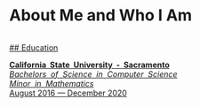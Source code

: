 # About Me and Who I Am
<p>
  <a href="https://www.linkedin.com/in/kyle-thao-6b26b5169/">
    <img src=""/>
</p>
## Education
<p>
 <b>California&nbsp; State&nbsp;  University&nbsp;  -&nbsp; Sacramento</b><br>
 <i>Bachelors&nbsp; of&nbsp; Science&nbsp; in&nbsp; Computer&nbsp; Science</i><br>
 <i>Minor&nbsp; in&nbsp; Mathematics</i><br>
 August 2016 — December 2020
</p>


<!--
**KyleNThao/KyleNThao** is a ✨ _special_ ✨ repository because its `README.md` (this file) appears on your GitHub profile.

Here are some ideas to get you started:

- 🔭 I’m currently working on ...
- 🌱 I’m currently learning ...
- 👯 I’m looking to collaborate on ...
- 🤔 I’m looking for help with ...
- 💬 Ask me about ...
- 📫 How to reach me: ...
- 😄 Pronouns: ...
- ⚡ Fun fact: ...
-->
